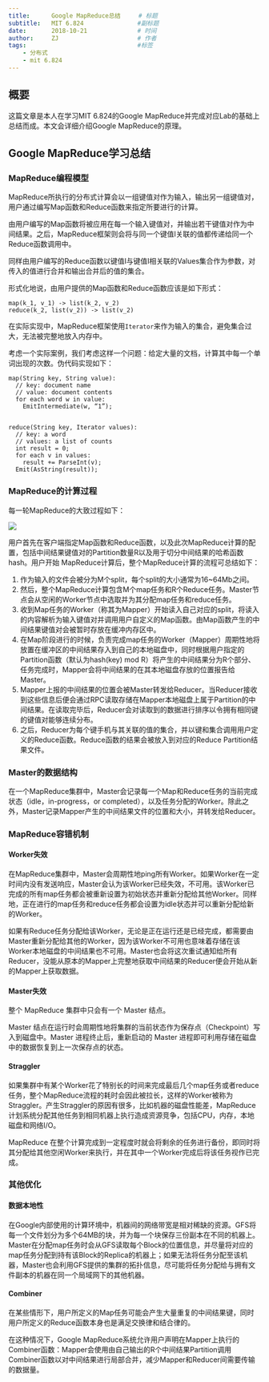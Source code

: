 ```yaml
---
title:      Google MapReduce总结     # 标题 
subtitle:   MIT 6.824               #副标题
date:       2018-10-21              # 时间
author:     ZJ                      # 作者
tags:                               #标签
    - 分布式
    - mit 6.824
---
```

## 概要
这篇文章是本人在学习MIT 6.824的Google MapReduce并完成对应Lab的基础上总结而成。本文会详细介绍Google MapReduce的原理。

## Google MapReduce学习总结 

### MapReduce编程模型

MapReduce所执行的分布式计算会以一组键值对作为输入，输出另一组键值对，用户通过编写Map函数和Reduce函数来指定所要进行的计算。

由用户编写的Map函数将被应用在每一个输入键值对，并输出若干键值对作为中间结果。之后，MapReduce框架则会将与同一个键值I关联的值都传递给同一个Reduce函数调用中。

同样由用户编写的Reduce函数以键值I与键值I相关联的Values集合作为参数，对传入的值进行合并和输出合并后的值的集合。

形式化地说，由用户提供的Map函数和Reduce函数应该是如下形式：

```
map(k_1, v_1) -> list(k_2, v_2)
reduce(k_2, list(v_2)) -> list(v_2)
```

在实际实现中，MapReduce框架使用`Iterator`来作为输入的集合，避免集合过大，无法被完整地放入内存中。

考虑一个实际案例，我们考虑这样一个问题：给定大量的文档，计算其中每一个单词出现的次数。伪代码实现如下：

```
map(String key, String value):
  // key: document name
  // value: document contents
  for each word w in value:
    EmitIntermediate(w, “1”);


reduce(String key, Iterator values):
  // key: a word
  // values: a list of counts
  int result = 0;
  for each v in values:
    result += ParseInt(v);
  Emit(AsString(result));
```

### MapReduce的计算过程
每一轮MapReduce的大致过程如下：

![](https://i.postimg.cc/L8TpsZqw/mapreduce-architecture.png)

用户首先在客户端指定Map函数和Reduce函数，以及此次MapReduce计算的配置，包括中间结果键值对的Partition数量R以及用于切分中间结果的哈希函数hash。用户开始 MapReduce计算后，整个MapReduce计算的流程可总结如下：

1. 作为输入的文件会被分为M个split，每个split的大小通常为16~64Mb之间。
2. 然后，整个MapReduce计算包含M个map任务和R个Reduce任务。Master节点会从空闲的Worker节点中选取并为其分配map任务和reduce任务。
3. 收到Map任务的Worker（称其为Mapper）开始读入自己对应的split，将读入的内容解析为输入键值对并调用用户自定义的Map函数。由Map函数产生的中间结果键值对会被暂时存放在缓冲内存区中。
4. 在Map阶段进行的时候，负责完成map任务的Worker（Mapper）周期性地将放置在缓冲区的中间结果存入到自己的本地磁盘中，同时根据用户指定的Partition函数（默认为hash(key) mod R）将产生的中间结果分为R个部分、任务完成时，Mapper会将中间结果的在其本地磁盘存放的位置报告给Master。
5. Mapper上报的中间结果的位置会被Master转发给Reducer。当Reducer接收到这些信息后便会通过RPC读取存储在Mapper本地磁盘上属于Partition的中间结果。在读取完毕后，Reducer会对读取到的数据进行排序以令拥有相同键的键值对能够连续分布。
6. 之后，Reducer为每个键手机与其关联的值的集合，并以键和集合调用用户定义的Reduce函数。Reduce函数的结果会被放入到对应的Reduce Partition结果文件。

### Master的数据结构

在一个MapReduce集群中，Master会记录每一个Map和Reduce任务的当前完成状态（idle，in-progress，or completed），以及任务分配的Worker。除此之外，Master记录Mapper产生的中间结果文件的位置和大小，并转发给Reducer。

### MapReduce容错机制

#### Worker失效
在MapReduce集群中，Master会周期性地ping所有Worker。如果Worker在一定时间内没有发送响应，Master会认为该Worker已经失效，不可用。该Worker已完成的所有map任务都会被重新设置为初始状态并重新分配给其他Worker。同样地，正在进行的map任务和reduce任务都会设置为idle状态并可以重新分配给新的Worker。

如果有Reduce任务分配给该Worker，无论是正在运行还是已经完成，都需要由Master重新分配给其他的Worker，因为该Worker不可用也意味着存储在该Worker本地磁盘的中间结果也不可用。Master也会将这次重试通知给所有Reducer，没能从原本的Mapper上完整地获取中间结果的Reducer便会开始从新的Mapper上获取数据。

#### Master失效

整个 MapReduce 集群中只会有一个 Master 结点。

Master 结点在运行时会周期性地将集群的当前状态作为保存点（Checkpoint）写入到磁盘中。Master 进程终止后，重新启动的 Master 进程即可利用存储在磁盘中的数据恢复到上一次保存点的状态。

#### Straggler

如果集群中有某个Worker花了特别长的时间来完成最后几个map任务或者reduce任务，整个MapReduce流程的耗时会因此被拉长，这样的Worker被称为Straggler。产生Straggler的原因有很多，比如机器的磁盘性能差，MapReduce计划系统分配其他任务到相同机器上执行造成资源竞争，包括CPU，内存，本地磁盘和网络I/O。

MapReduce 在整个计算完成到一定程度时就会将剩余的任务进行备份，即同时将其分配给其他空闲Worker来执行，并在其中一个Worker完成后将该任务视作已完成。

### 其他优化

#### 数据本地性

在Google内部使用的计算环境中，机器间的网络带宽是相对稀缺的资源。GFS将每一个文件划分为多个64MB的块，并为每一个块保存三份副本在不同的机器上。Master在分配map任务时会从GFS读取每个Block的位置信息，并尽量将对应的map任务分配到持有该Block的Replica的机器上；如果无法将任务分配至该机器，Master也会利用GFS提供的集群的拓扑信息，尽可能将任务分配给与拥有文件副本的机器在同一个局域网下的其他机器。


#### Combiner

在某些情形下，用户所定义的Map任务可能会产生大量重复的中间结果键，同时用户所定义的Reduce函数本身也是满足交换律和结合律的。

在这种情况下，Google MapReduce系统允许用户声明在Mapper上执行的Combiner函数：Mapper会使用由自己输出的R个中间结果Partition调用Combiner函数以对中间结果进行局部合并，减少Mapper和Reducer间需要传输的数据量。